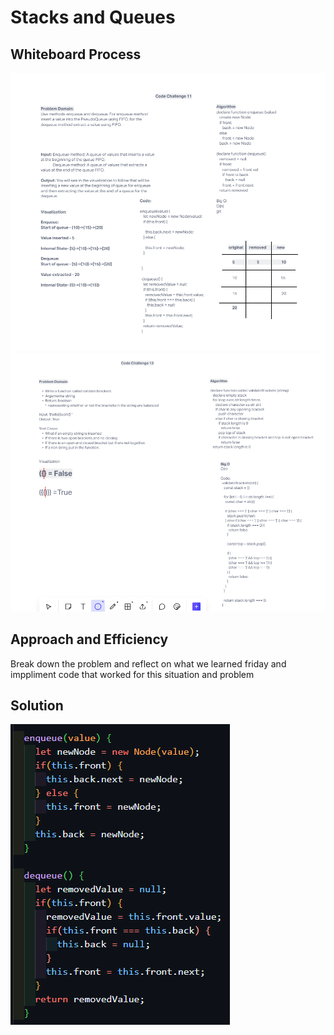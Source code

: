 # Stacks and Queues

## Whiteboard Process

![Challenge 11](../assets/challenge-11.png)
![Challenge 13](../assets/whiteboard-13.png)

## Approach and Efficiency

Break down the problem and reflect on what we learned friday and imppliment code that worked for this situation and problem

## Solution

![Solution 11](../assets/solution-11.png)
